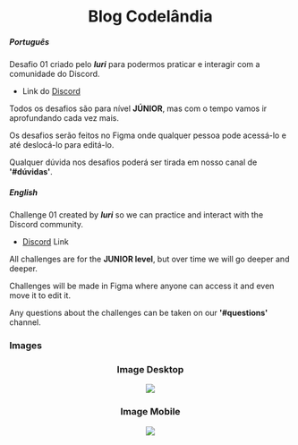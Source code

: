 <h1 align="center">Blog Codelândia</h1>

##### Português
Desafio 01 criado pelo __*Iuri*__ para podermos praticar e interagir com a comunidade do Discord.

- Link do [Discord](https://discord.com/channels/853354677411905578/855846897854971914)

Todos os desafios são para nível **JÚNIOR**, mas com o tempo vamos ir aprofundando cada vez mais.

Os desafios serão feitos no Figma onde qualquer pessoa pode acessá-lo e até deslocá-lo para editá-lo.

Qualquer dúvida nos desafios poderá ser tirada em nosso canal de **'#dúvidas'**.


##### English

Challenge 01 created by __*Iuri*__ so we can practice and interact with the Discord community.

- [Discord](https://discord.com/channels/853354677411905578/855846897854971914) Link

All challenges are for the **JUNIOR level**, but over time we will go deeper and deeper.

Challenges will be made in Figma where anyone can access it and even move it to edit it.

Any questions about the challenges can be taken on our **'#questions'** channel.
### Images

<div align="center">
<h3>Image Desktop</h3>
<img src="https://raw.githubusercontent.com/gist/Thiago-Barreto-R/57d4f2b5ce988b6c0ca7e2463ad42bdc/raw/fda8bca9df23dd2dfc54a23a80972df9e33dce4a/Image-Desktop.svg">


<h3>Image Mobile</h3>
<img src="https://raw.githubusercontent.com/gist/Thiago-Barreto-R/57d4f2b5ce988b6c0ca7e2463ad42bdc/raw/fda8bca9df23dd2dfc54a23a80972df9e33dce4a/Image-Mobile.svg"></div>